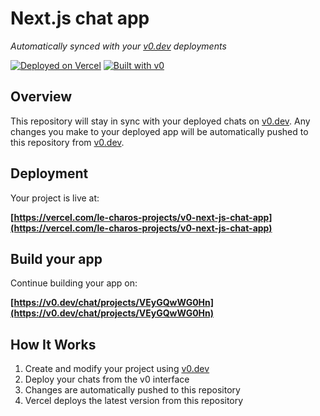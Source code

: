 # Next.js chat app

*Automatically synced with your [v0.dev](https://v0.dev) deployments*

[![Deployed on Vercel](https://img.shields.io/badge/Deployed%20on-Vercel-black?style=for-the-badge&logo=vercel)](https://vercel.com/le-charos-projects/v0-next-js-chat-app)
[![Built with v0](https://img.shields.io/badge/Built%20with-v0.dev-black?style=for-the-badge)](https://v0.dev/chat/projects/VEyGQwWG0Hn)

## Overview

This repository will stay in sync with your deployed chats on [v0.dev](https://v0.dev).
Any changes you make to your deployed app will be automatically pushed to this repository from [v0.dev](https://v0.dev).

## Deployment

Your project is live at:

**[https://vercel.com/le-charos-projects/v0-next-js-chat-app](https://vercel.com/le-charos-projects/v0-next-js-chat-app)**

## Build your app

Continue building your app on:

**[https://v0.dev/chat/projects/VEyGQwWG0Hn](https://v0.dev/chat/projects/VEyGQwWG0Hn)**

## How It Works

1. Create and modify your project using [v0.dev](https://v0.dev)
2. Deploy your chats from the v0 interface
3. Changes are automatically pushed to this repository
4. Vercel deploys the latest version from this repository